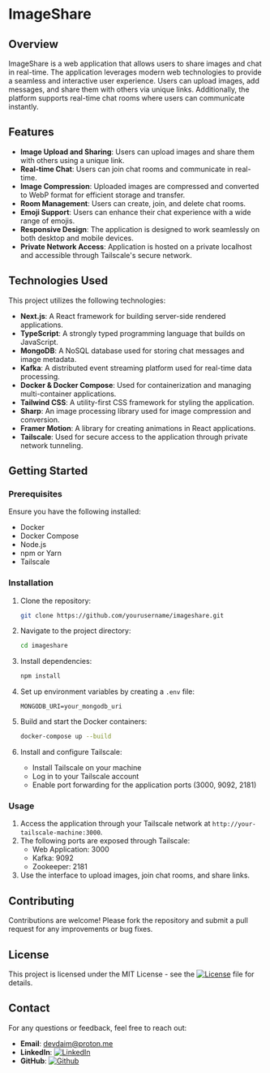 # ImageShare

## Overview

ImageShare is a web application that allows users to share images and chat in real-time. The application leverages modern web technologies to provide a seamless and interactive user experience. Users can upload images, add messages, and share them with others via unique links. Additionally, the platform supports real-time chat rooms where users can communicate instantly.

## Features

- **Image Upload and Sharing**: Users can upload images and share them with others using a unique link.
- **Real-time Chat**: Users can join chat rooms and communicate in real-time.
- **Image Compression**: Uploaded images are compressed and converted to WebP format for efficient storage and transfer.
- **Room Management**: Users can create, join, and delete chat rooms.
- **Emoji Support**: Users can enhance their chat experience with a wide range of emojis.
- **Responsive Design**: The application is designed to work seamlessly on both desktop and mobile devices.
- **Private Network Access**: Application is hosted on a private localhost and accessible through Tailscale's secure network.

## Technologies Used

This project utilizes the following technologies:

- **Next.js**: A React framework for building server-side rendered applications.
- **TypeScript**: A strongly typed programming language that builds on JavaScript.
- **MongoDB**: A NoSQL database used for storing chat messages and image metadata.
- **Kafka**: A distributed event streaming platform used for real-time data processing.
- **Docker & Docker Compose**: Used for containerization and managing multi-container applications.
- **Tailwind CSS**: A utility-first CSS framework for styling the application.
- **Sharp**: An image processing library used for image compression and conversion.
- **Framer Motion**: A library for creating animations in React applications.
- **Tailscale**: Used for secure access to the application through private network tunneling.

## Getting Started

### Prerequisites

Ensure you have the following installed:

- Docker
- Docker Compose
- Node.js
- npm or Yarn
- Tailscale

### Installation

1. Clone the repository:
   ```bash
   git clone https://github.com/yourusername/imageshare.git
   ```
2. Navigate to the project directory:
   ```bash
   cd imageshare
   ```
3. Install dependencies:
   ```bash
   npm install
   ```
4. Set up environment variables by creating a `.env` file:
   ```
   MONGODB_URI=your_mongodb_uri
   ```

5. Build and start the Docker containers:
   ```bash
   docker-compose up --build
   ```

6. Install and configure Tailscale:
   - Install Tailscale on your machine
   - Log in to your Tailscale account
   - Enable port forwarding for the application ports (3000, 9092, 2181)

### Usage

1. Access the application through your Tailscale network at `http://your-tailscale-machine:3000`.
2. The following ports are exposed through Tailscale:
   - Web Application: 3000
   - Kafka: 9092
   - Zookeeper: 2181
3. Use the interface to upload images, join chat rooms, and share links.

## Contributing

Contributions are welcome! Please fork the repository and submit a pull request for any improvements or bug fixes.

## License

This project is licensed under the MIT License - see the [![License](https://img.shields.io/badge/license-MIT-blue.svg)](LICENSE) file for details.

## Contact

For any questions or feedback, feel free to reach out:

- **Email**: [devdaim@proton.me](mailto:devdaim@proton.me)
- **LinkedIn**: [![LinkedIn](https://avatars.githubusercontent.com/u/357098?s=40&v=4)](https://www.linkedin.com/in/daimzahoorit)
- **GitHub**: [![Github](https://avatars.githubusercontent.com/u/9919?s=40&v=4)](https://github.com/devdaim6)
